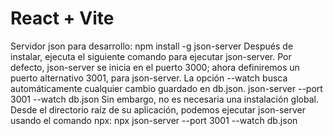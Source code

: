 # React + Vite

Servidor json para desarrollo:
    npm install -g json-server
Después de instalar, ejecuta el siguiente comando para ejecutar json-server. Por defecto, json-server se inicia en el puerto 3000; ahora definiremos un puerto alternativo 3001, para json-server. La opción --watch busca automáticamente cualquier cambio guardado en db.json.
    json-server --port 3001 --watch db.json
Sin embargo, no es necesaria una instalación global. Desde el directorio raíz de su aplicación, podemos ejecutar json-server usando el comando npx:
    npx json-server --port 3001 --watch db.json
